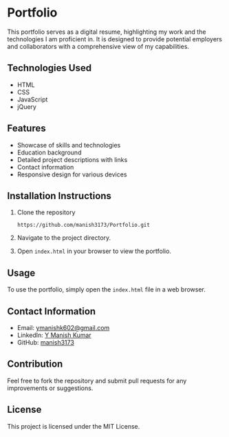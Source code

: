 #  Portfolio

This portfolio serves as a digital resume, highlighting my work and the technologies I am proficient in. It is designed to provide potential employers and collaborators with a comprehensive view of my capabilities.

## Technologies Used
- HTML
- CSS
- JavaScript
- jQuery

## Features
- Showcase of skills and technologies
- Education background
- Detailed project descriptions with links
- Contact information
- Responsive design for various devices


## Installation Instructions

1. Clone the repository
   
   ```
   https://github.com/manish3173/Portfolio.git
    ```

3. Navigate to the project directory.
4. Open `index.html` in your browser to view the portfolio.

## Usage
To use the portfolio, simply open the `index.html` file in a web browser.

## Contact Information
- Email: ymanishk602@gmail.com
- LinkedIn: [Y Manish Kumar](https://www.linkedin.com/in/manish-3173)
- GitHub: [manish3173](https://github.com/manish3173)

## Contribution
Feel free to fork the repository and submit pull requests for any improvements or suggestions.

## License
This project is licensed under the MIT License.
